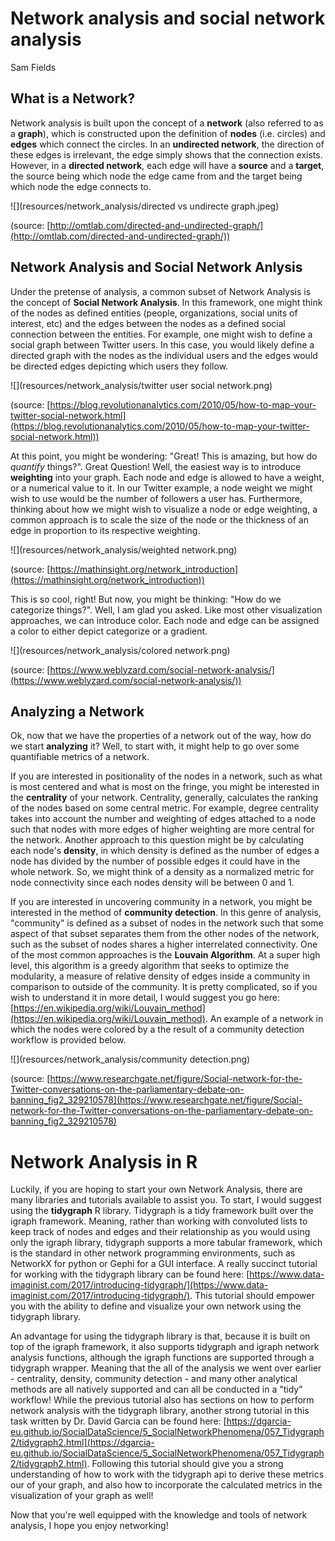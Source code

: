 # Network analysis and social network analysis

Sam Fields

## What is a Network?

Network analysis is built upon the concept of a **network** (also referred to as a **graph**), which is constructed upon the definition of **nodes** (i.e. circles) and **edges** which connect the circles. In an **undirected network**, the direction of these edges is irrelevant, the edge simply shows that the connection exists. However, in a **directed network**, each edge will have a **source** and a **target**, the source being which node the edge came from and the target being which node the edge connects to.

![](resources/network_analysis/directed vs undirecte graph.jpeg)

(source: [http://omtlab.com/directed-and-undirected-graph/](http://omtlab.com/directed-and-undirected-graph/))

## Network Analysis and Social Network Anlysis

Under the pretense of analysis, a common subset of Network Analysis is the concept of **Social Network Analysis**. In this framework, one might think of the nodes as defined entities (people, organizations, social units of interest, etc) and the edges between the nodes as a defined social connection between the entities. For example, one might wish to define a social graph between Twitter users. In this case, you would likely define a directed graph with the nodes as the individual users and the edges would be directed edges depicting which users they follow.

![](resources/network_analysis/twitter user social network.png)

(source: [https://blog.revolutionanalytics.com/2010/05/how-to-map-your-twitter-social-network.html](https://blog.revolutionanalytics.com/2010/05/how-to-map-your-twitter-social-network.html))

At this point, you might be wondering: "Great! This is amazing, but how do *quantify* things?". Great Question! Well, the easiest way is to introduce **weighting** into your graph. Each node and edge is allowed to have a weight, or a numerical value to it. In our Twitter example, a node weight we might wish to use would be the number of followers a user has. Furthermore, thinking about how we might wish to visualize a node or edge weighting, a common approach is to scale the size of the node or the thickness of an edge in proportion to its respective weighting. 

![](resources/network_analysis/weighted network.png)

(source: [https://mathinsight.org/network_introduction](https://mathinsight.org/network_introduction))

This is so cool, right! But now, you might be thinking: "How do we categorize things?". Well, I am glad you asked. Like most other visualization approaches, we can introduce color. Each node and edge can be assigned a color to either depict categorize or a gradient.

![](resources/network_analysis/colored network.png)

(source: [https://www.weblyzard.com/social-network-analysis/](https://www.weblyzard.com/social-network-analysis/))

## Analyzing a Network

Ok, now that we have the properties of a network out of the way, how do we start **analyzing** it? Well, to start with, it might help to go over some quantifiable metrics of a network. 

If you are interested in positionality of the nodes in a network, such as what is most centered and what is most on the fringe, you might be interested in the **centrality** of your network. Centrality, generally, calculates the ranking of the nodes based on some central metric. For example, degree centrality takes into account the number and weighting of edges attached to a node such that nodes with more edges of higher weighting are more central for the network. Another approach to this question might be by calculating each node's **density**, in which density is defined as the number of edges a node has divided by the number of possible edges it could have in the whole network. So, we might think of a density as a normalized metric for node connectivity since each nodes density will be between 0 and 1.

If you are interested in uncovering community in a network, you might be interested in the method of **community detection**. In this genre of analysis, "community" is defined as a subset of nodes in the network such that some aspect of that subset separates them from the other nodes of the network, such as the subset of nodes shares a higher interrelated connectivity. One of the most common approaches is the **Louvain Algorithm**. At a super high level, this algorithm is a greedy algorithm that seeks to optimize the modularity, a measure of relative density of edges inside a community in comparison to outside of the community. It is pretty complicated, so if you wish to understand it in more detail, I would suggest you go here: [https://en.wikipedia.org/wiki/Louvain_method](https://en.wikipedia.org/wiki/Louvain_method). An example of a network in which the nodes were colored by a the result of a community detection workflow is provided below.

![](resources/network_analysis/community detection.png)

(source: [https://www.researchgate.net/figure/Social-network-for-the-Twitter-conversations-on-the-parliamentary-debate-on-banning_fig2_329210578](https://www.researchgate.net/figure/Social-network-for-the-Twitter-conversations-on-the-parliamentary-debate-on-banning_fig2_329210578)

# Network Analysis in R

Luckily, if you are hoping to start your own Network Analysis, there are many libraries and tutorials available to assist you. To start, I would suggest using the **tidygraph** R library. Tidygraph is a tidy framework built over the igraph framework. Meaning, rather than working with convoluted lists to keep track of nodes and edges and their relationship as you would using only the igraph library, tidygraph supports a more tabular framework, which is the standard in other network programming environments, such as NetworkX for python or Gephi for a GUI interface. A really succinct tutorial for working with the tidygraph library can be found here: [https://www.data-imaginist.com/2017/introducing-tidygraph/](https://www.data-imaginist.com/2017/introducing-tidygraph/). This tutorial should empower you with the ability to define and visualize your own network using the tidygraph library.

An advantage for using the tidygraph library is that, because it is built on top of the igraph framework, it also supports tidygraph and igraph network analysis functions, although the igraph functions are supported through a tidygraph wrapper. Meaning that the all of the analysis we went over earlier - centrality, density, community detection - and many other analytical methods are all natively supported and can all be conducted in a "tidy" workflow! While the previous tutorial also has sections on how to perform network analysis with the tidygraph library, another strong tutorial in this task written by Dr. David Garcia can be found here: [https://dgarcia-eu.github.io/SocialDataScience/5_SocialNetworkPhenomena/057_Tidygraph2/tidygraph2.html](https://dgarcia-eu.github.io/SocialDataScience/5_SocialNetworkPhenomena/057_Tidygraph2/tidygraph2.html). Following this tutorial should give you a strong understanding of how to work with the tidygraph api to derive these metrics our of your graph, and also how to incorporate the calculated metrics in the visualization of your graph as well!

Now that you're well equipped with the knowledge and tools of network analysis, I hope you enjoy networking!

